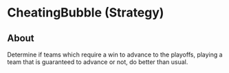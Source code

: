 # CheatingBubble (Strategy)

## About
Determine if teams which require a win to advance to the playoffs, playing a
team that is guaranteed to advance or not, do better than usual.
